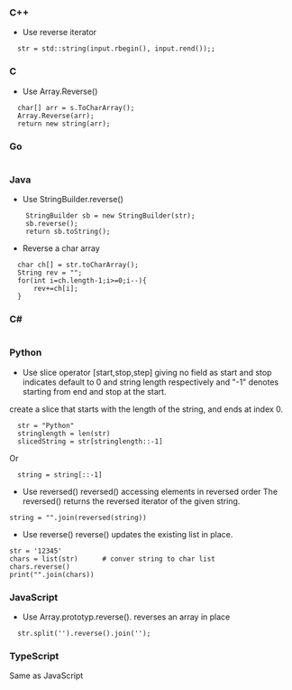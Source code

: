 
### C++
- Use reverse iterator 
```
  str = std::string(input.rbegin(), input.rend());;
```

### C
- Use Array.Reverse()
``` 
  char[] arr = s.ToCharArray();
  Array.Reverse(arr);
  return new string(arr);
```

### Go
```
```
### Java
- Use StringBuilder.reverse()
```
    StringBuilder sb = new StringBuilder(str);  
    sb.reverse();  
    return sb.toString();  
```
- Reverse a char array
```
  char ch[] = str.toCharArray();  
  String rev = "";  
  for(int i=ch.length-1;i>=0;i--){  
      rev+=ch[i];  
  }  
```   

### C#
```  

```
### Python
- Use slice operator [start,stop,step]
giving no field as start and stop indicates default to 0 and string length respectively and "-1" denotes starting from end and stop at the start.

create a slice that starts with the length of the string, and ends at index 0.
```
  str = "Python" 
  stringlength = len(str)
  slicedString = str[stringlength::-1] 
```
Or
```
  string = string[::-1]
```
- Use reversed()
reversed() accessing elements in reversed order
The reversed() returns the reversed iterator of the given string.
```
string = "".join(reversed(string)) 
```
- Use reverse()
reverse() updates the existing list in place.
```
str = '12345'
chars = list(str)      # conver string to char list
chars.reverse()
print("".join(chars))
```


### JavaScript
- Use Array.prototyp.reverse(). reverses an array in place
```
  str.split('').reverse().join('');
```
### TypeScript
Same as JavaScript 

